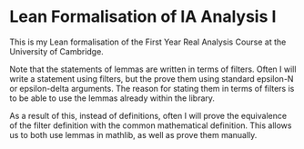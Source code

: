 # Lean Formalisation of IA Analysis I

This is my Lean formalisation of the First Year Real Analysis Course at the
University of Cambridge.

Note that the statements of lemmas are written in terms of filters. Often I will
write a statement using filters, but the prove them using standard epsilon-N or
epsilon-delta arguments. The reason for stating them in terms of filters is to
be able to use the lemmas already within the library.

As a result of this, instead of definitions, often I will prove the equivalence
of the filter definition with the common mathematical definition. This allows us
to both use lemmas in mathlib, as well as prove them manually.
